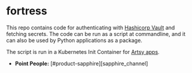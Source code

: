 # fortress

This repo contains code for authenticating with [Hashicorp Vault](https://www.vaultproject.io/) and fetching secrets. The code can be run as a script at commandline, and it can also be used by Python applications as a package.

The script is run in a Kubernetes Init Container for [Artsy apps](https://github.com/artsy/hokusai-sandbox/blob/e04dc52c7e5cd0144c34ba0541e7d32fc84bc15f/hokusai/staging.yml#L35).

* __Point People:__ [#product-sapphire][sapphire_channel]

